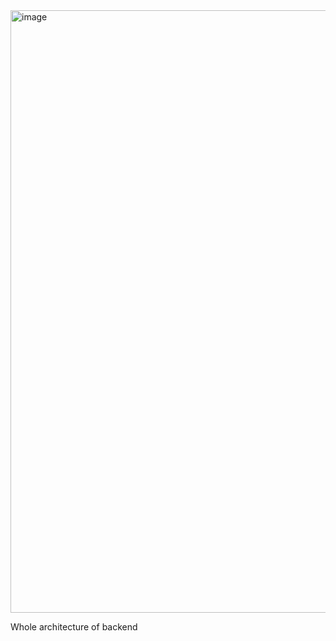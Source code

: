 <img width="964" alt="image" src="https://github.com/user-attachments/assets/46016129-ea86-4c3d-8db3-a8fffd9e513d">

Whole architecture of backend

